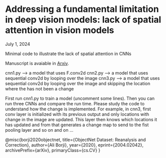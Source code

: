 Addressing a fundamental limitation in deep vision models: lack of spatial attention in vision models
=====================
July 1, 2024

Minimal code to illustrate the lack of spatial attention in CNNs


Manuscript is avaiable in [Arxiv](https://arxiv.xx).



cnn1.py --> a model that uses F.conv2d
cnn2.py --> a model that uses sequential conv2d by looping over the image
cnn3.py --> a model that uses sequential conv2d by looping over the image and skipping the location where the has not been a change

First run cnn1.py to train a model (uncomment some lines). Then you can run three CNNs and compare the run time. 
Please study the code to understand how the change is implemented. For example, in cnn3, first conv layer is initialized 
with its previous output and only locations with change in the image are updated. This layer then knows which locations it has updated 
and from that generates a change map to send to the fist pooling layer and so on and on ...


@misc{borji2020objectnet,
    title={ObjectNet Dataset: Reanalysis and Correction},
    author={Ali Borji},
    year={2020},
    eprint={2004.02042},
    archivePrefix={arXiv},
    primaryClass={cs.CV}
}
